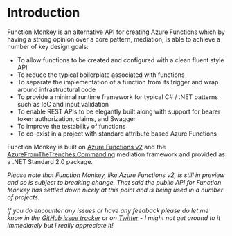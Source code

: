 # Introduction

Function Monkey is an alternative API for creating Azure Functions which by having a strong opinion over a core pattern, mediation, is able to achieve a number of key design goals:

* To allow functions to be created and configured with a clean fluent style API
* To reduce the typical boilerplate associated with functions
* To separate the implementation of a function from its trigger and wrap around infrastructural code
* To provide a minimal runtime framework for typical C# / .NET patterns such as IoC and input validation
* To enable REST APIs to be elegantly built along with support for bearer token authorization, claims, and Swagger
* To improve the testability of functions
* To co-exist in a project with standard attribute based Azure Functions

Function Monkey is built on [Azure Functions v2](https://docs.microsoft.com/en-us/azure/azure-functions/functions-overview) and the [AzureFromTheTrenches.Commanding](https://commanding.azurefromthetrenches.com) mediation framework and provided as a .NET Standard 2.0 package.

_Please note that Function Monkey, like Azure Functions v2, is still in preview and so is subject to breaking change. That said the public API for Function Monkey has settled down nicely at this point and is being used in a number of projects._

_If you do encounter any issues or have any feedback please do let me know in the [GitHub issue tracker](https://github.com/JamesRandall/FunctionMonkey/issues) or on [Twitter](https://twitter.com/azuretrenches) - I might not get around to it immediately but I really appreciate it!_

